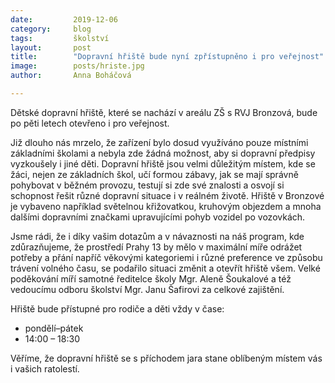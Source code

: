 ```yaml
---
date:         2019-12-06
category:     blog
tags:         školství
layout:       post
title:        "Dopravní hřiště bude nyní zpřístupněno i pro veřejnost"
image:        posts/hriste.jpg
author:       Anna Boháčová

---
```


Dětské dopravní hřiště, které se nachází v areálu ZŠ s RVJ Bronzová, bude po pěti letech otevřeno i pro veřejnost.

Již dlouho nás mrzelo, že zařízení bylo dosud využíváno pouze místními základními školami a nebyla zde žádná možnost, aby si dopravní předpisy vyzkoušely i jiné děti. Dopravní hřiště jsou velmi důležitým místem, kde se žáci, nejen ze základních škol, učí formou zábavy, jak se mají správně pohybovat v běžném provozu, testují si zde své znalosti a osvojí si schopnost řešit různé dopravní situace i v reálném životě. Hřiště v Bronzové je vybaveno například světelnou křižovatkou, kruhovým objezdem a mnoha dalšími dopravními značkami upravujícími pohyb vozidel po vozovkách.

Jsme rádi, že i díky vašim dotazům a v návaznosti na náš program, kde zdůrazňujeme, že prostředí Prahy 13 by mělo v maximální míře odrážet potřeby a přání napříč věkovými kategoriemi i různé preference ve způsobu trávení volného času, se podařilo situaci změnit a otevřít hřiště všem.
Velké poděkování míří samotné ředitelce školy Mgr. Aleně Šoukalové a též vedoucímu odboru školství Mgr. Janu Šafirovi za celkové zajištění.

Hřiště bude přístupné pro rodiče a děti vždy v čase:

* pondělí–pátek
* 14:00 – 18:30

Věříme, že dopravní hřiště se s příchodem jara stane oblíbeným místem vás i vašich ratolestí.
